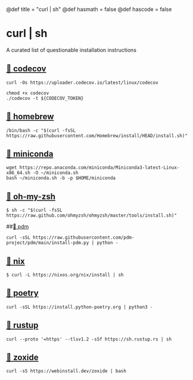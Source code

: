 @def title = "curl | sh"
@def hasmath = false
@def hascode = false


# curl | sh

A curated list of questionable installation instructions

## [🔗 codecov](https://docs.codecov.com/docs/codecov-uploader)

```console
curl -Os https://uploader.codecov.io/latest/linux/codecov

chmod +x codecov
./codecov -t ${CODECOV_TOKEN}
```

## [🔗 homebrew](https://brew.sh/)

```console
/bin/bash -c "$(curl -fsSL https://raw.githubusercontent.com/Homebrew/install/HEAD/install.sh)"
```

## [🔗 miniconda](https://docs.anaconda.com/anaconda/install/silent-mode/#linux-macos)

```console
wget https://repo.anaconda.com/miniconda/Miniconda3-latest-Linux-x86_64.sh -O ~/miniconda.sh
bash ~/miniconda.sh -b -p $HOME/miniconda
```

## [🔗 oh-my-zsh](https://ohmyz.sh/)

```console
$ sh -c "$(curl -fsSL https://raw.github.com/ohmyzsh/ohmyzsh/master/tools/install.sh)"
```

##[🔗 pdm](https://pdm.fming.dev/#recommended-installation-method)

```console
curl -sSL https://raw.githubusercontent.com/pdm-project/pdm/main/install-pdm.py | python -
```

## [🔗 nix](https://nixos.org/download.html)

```console
$ curl -L https://nixos.org/nix/install | sh
```

## [🔗 poetry](https://python-poetry.org/docs/master/#installation)

```console
curl -sSL https://install.python-poetry.org | python3 -
```

## [🔗 rustup](https://www.rust-lang.org/tools/install)

```console
curl --proto '=https' --tlsv1.2 -sSf https://sh.rustup.rs | sh
```

## [🔗 zoxide](https://github.com/ajeetdsouza/zoxide#step-1-install-zoxide)

```console
curl -sS https://webinstall.dev/zoxide | bash
```
